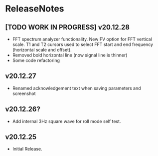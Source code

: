 # ReleaseNotes

## [TODO WORK IN PROGRESS] v20.12.28
- FFT spectrum analyzer functionality. New FV option for FFT vertical scale. T1 and T2 cursors used to select FFT start and end frequency (horizontal scale and offset).
- Removed bold horizontal line (now signal line is thinner)
- Some code refactoring

## v20.12.27
- Renamed acknowledgement text when saving parameters and screenshot

## v20.12.26?

- Add internal 3Hz square wave for roll mode self test.

## v20.12.25

- Initial Release.